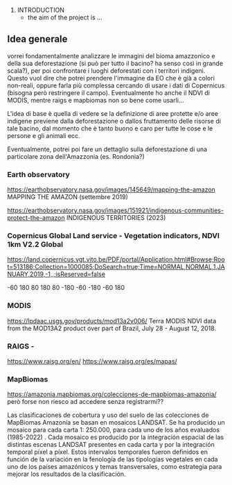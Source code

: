 1. INTRODUCTION
   + the aim of the project is ...

## Idea generale
vorrei fondamentalmente analizzare le immagini del bioma amazzonico e della sua deforestazione (si può per tutto il bacino? ha senso così in grande scala?), per poi confrontare i luoghi deforestati con i territori indigeni.
Questo vuol dire che potrei prendere l'immagine da EO che è già a colori non-reali, oppure farla più complessa cercando di usare i dati di Copernicus (bisogna però restringere il campo). Eventualmente ho anche il NDVI di MODIS, mentre raigs e mapbiomas non so bene come usarli...

L'idea di base è quella di vedere se la definizione di aree protette e/o aree indigene previene dalla deforestazione o dallos fruttamento delle risorse di tale bacino, dal momento che è tanto buono e caro per tutte le cose e le persone e gli animali ecc.

Eventualmente, potrei poi fare un dettaglio sulla deforestazione di una particolare zona dell'Amazzonia (es. Rondonia?)



### Earth observatory
https://earthobservatory.nasa.gov/images/145649/mapping-the-amazon MAPPING THE AMAZON (settembre 2019)

https://earthobservatory.nasa.gov/images/151921/indigenous-communities-protect-the-amazon INDIGENOUS TERRITORIES (2023)

### Copernicus Global Land service - Vegetation indicators, NDVI 1km V2.2 Global
https://land.copernicus.vgt.vito.be/PDF/portal/Application.html#Browse;Root=513186;Collection=1000085;DoSearch=true;Time=NORMAL,NORMAL,1,JANUARY,2019,-1,,;isReserved=false

-60 180 80 180 80 -180 -60 -180 -60 180

### MODIS
https://lpdaac.usgs.gov/products/mod13a2v006/ Terra MODIS NDVI data from the MOD13A2 product over part of Brazil, July 28 - August 12, 2018.

### RAIGS - 
https://www.raisg.org/en/ https://www.raisg.org/es/mapas/

### MapBiomas
https://amazonia.mapbiomas.org/colecciones-de-mapbiomas-amazonia/ però forse non riesco ad accedere senza registrarmi??

Las clasificaciones de cobertura y uso del suelo de las colecciones de MapBiomas Amazonía se basan en mosaicos LANDSAT. Se ha producido un mosaico para cada carta 1: 250.000, para cada uno de los años evaluados (1985-2022) . Cada mosaico es producido por la integración espacial de las distintas escenas LANDSAT presentes en cada carta y por la integración temporal píxel a píxel. Estos intervalos temporales fueron definidos en función de la variación en la fenología de las tipologías vegetales en cada uno de los países amazónicos y temas transversales, como estrategia para mejorar los resultados de la clasificación.
